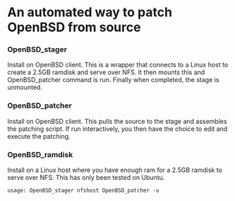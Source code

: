 # An automated way to patch OpenBSD from source
### OpenBSD_stager
Install on OpenBSD client. This is a wrapper that connects to a Linux host to create a 2.5GB ramdisk and serve over NFS. It then mounts this and OpenBSD_patcher command is run. Finally when completed, the stage is unmounted.
### OpenBSD_patcher
Install on OpenBSD client. This pulls the source to the stage and assembles the patching script. If run interactively, you then have the choice to edit and execute the patching.
### OpenBSD_ramdisk
Install on a Linux host where you have enough ram for a 2.5GB ramdisk to serve over NFS. This has only been tested on Ubuntu.
```
usage: OpenBSD_stager nfshost OpenBSD_patcher -u
```
